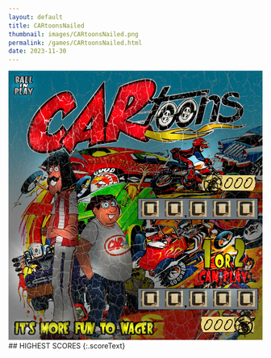 ```yaml
---
layout: default
title: CARtoonsNailed
thumbnail: images/CARtoonsNailed.png
permalink: /games/CARtoonsNailed.html
date: 2023-11-30
---
```


<img src="../images/CARtoonsNailed.png" class="gameThumbnail img-fluid mx-auto align-middle">
## HIGHEST SCORES
{:.scoreText}

